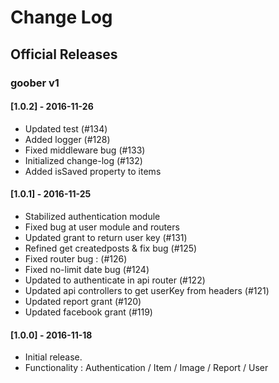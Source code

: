 



# Change Log

<!--
Each version should:
  List its release date in the above format.
  Group changes to describe their impact on the project, as follows:
  Added for new features.
  Changed for changes in existing functionality.
  Deprecated for once-stable features removed in upcoming releases.
  Removed for deprecated features removed in this release.
  Fixed for any bug fixes.
  Security to invite users to upgrade in case of vulnerabilities.
Ref: http://keepachangelog.com/en/0.3.0/
-->

## Official Releases

### goober v1

#### [1.0.2] - 2016-11-26

- Updated test (#134)
- Added logger (#128)
- Fixed middleware bug (#133)
- Initialized change-log (#132)
- Added isSaved property to items 

#### [1.0.1] - 2016-11-25

- Stabilized authentication module
- Fixed bug at user module and routers
- Updated grant to return user key (#131)
- Refined get createdposts & fix bug (#125)
- Fixed router bug : (#126)
- Fixed no-limit date bug (#124)
- Updated to authenticate in api router (#122)
- Updated api controllers to get userKey from headers (#121)
- Updated report grant (#120)
- Updated facebook grant (#119)


#### [1.0.0] - 2016-11-18

- Initial release.
- Functionality : Authentication / Item / Image / Report / User
